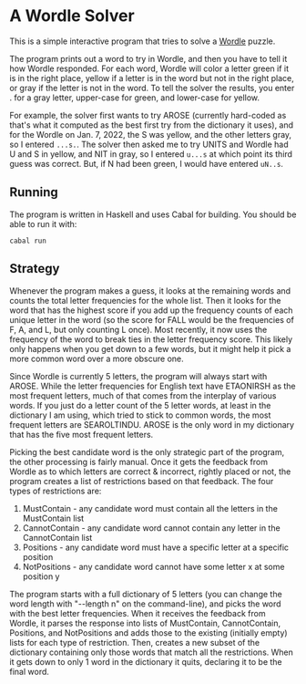 # A Wordle Solver

This is a simple interactive program that tries to solve a
[Wordle](https://www.powerlanguage.co.uk/wordle/) puzzle.

The program prints out a word to try in Wordle, and then you have
to tell it how Wordle responded. For each word, Wordle will color
a letter green if it is in the right place, yellow if a letter is
in the word but not in the right place, or gray if the letter is
not in the word. To tell the solver the results, you enter . for
a gray letter, upper-case for green, and lower-case for yellow.

For example, the solver first wants to try AROSE (currently hard-coded
as that's what it computed as the best first try from the dictionary
it uses), and for the Wordle on Jan. 7, 2022, the S was yellow, and
the other letters gray, so I entered `...s.`. The solver then asked
me to try UNITS and Wordle had U and S in yellow, and NIT in gray,
so I entered `u...s` at which point its third guess was correct.
But, if N had been green, I would have entered `uN..s`.

## Running
The program is written in Haskell and uses Cabal for building.
You should be able to run it with:
```
cabal run
```

## Strategy
Whenever the program makes a guess, it looks at the remaining words and
counts the total letter frequencies for the whole list. Then it looks for
the word that has the highest score if you add up the frequency counts of each
unique letter in the word (so the score for FALL would be the frequencies of 
F, A, and L, but only counting L once). Most recently, it now uses the frequency
of the word to break ties in the letter frequency score. This likely only happens
when you get down to a few words, but it might help it pick a more common word
over a more obscure one.

Since Wordle is currently 5 letters, the program will always start with AROSE.
While the letter frequencies for English text have ETAONIRSH as the most frequent 
letters, much of that comes from the interplay of various words. If you just do a
letter count of the 5 letter words, at least in the dictionary I am using, which
tried to stick to common words, the most frequent letters are SEAROLTINDU. AROSE 
is the only word in my dictionary that has the five most frequent letters.

Picking the best candidate word is the only strategic part of the program, the other
processing is fairly manual. Once it gets the feedback from Wordle as to which letters
are correct & incorrect, rightly placed or not, the program creates a list of 
restrictions based on that feedback. The four types of restrictions are:

1. MustContain - any candidate word must contain all the letters in the MustContain list
2. CannotContain - any candidate word cannot contain any letter in the CannotContain list
3. Positions - any candidate word must have a specific letter at a specific position
4. NotPositions - any candidate word cannot have some letter x at some position y

The program starts with a full dictionary of 5 letters (you can change the word length
with "--length n" on the command-line), and picks the word with the best letter frequencies.
When it receives the feedback from Wordle, it parses the response into lists of 
MustContain, CannotContain, Positions, and NotPositions and adds those to the existing
(initially empty) lists for each type of restriction. Then, creates a new subset of the
dictionary containing only those words that match all the restrictions. When it gets
down to only 1 word in the dictionary it quits, declaring it to be the final word.
